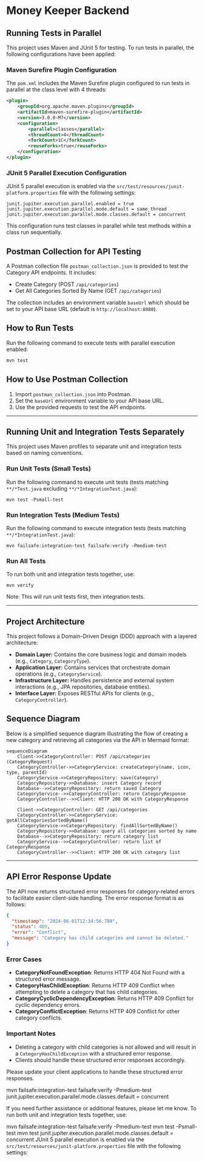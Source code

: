 # Money Keeper Backend

## Running Tests in Parallel

This project uses Maven and JUnit 5 for testing. To run tests in parallel, the following configurations have been applied:

### Maven Surefire Plugin Configuration

The `pom.xml` includes the Maven Surefire plugin configured to run tests in parallel at the class level with 4 threads:

```xml
<plugin>
    <groupId>org.apache.maven.plugins</groupId>
    <artifactId>maven-surefire-plugin</artifactId>
    <version>3.0.0-M7</version>
    <configuration>
        <parallel>classes</parallel>
        <threadCount>4</threadCount>
        <forkCount>1C</forkCount>
        <reuseForks>true</reuseForks>
    </configuration>
</plugin>
```

### JUnit 5 Parallel Execution Configuration

JUnit 5 parallel execution is enabled via the `src/test/resources/junit-platform.properties` file with the following settings:

```
junit.jupiter.execution.parallel.enabled = true
junit.jupiter.execution.parallel.mode.default = same_thread
junit.jupiter.execution.parallel.mode.classes.default = concurrent
```

This configuration runs test classes in parallel while test methods within a class run sequentially.

## Postman Collection for API Testing

A Postman collection file `postman_collection.json` is provided to test the Category API endpoints. It includes:

- Create Category (POST `/api/categories`)
- Get All Categories Sorted By Name (GET `/api/categories`)

The collection includes an environment variable `baseUrl` which should be set to your API base URL (default is `http://localhost:8080`).

## How to Run Tests

Run the following command to execute tests with parallel execution enabled:

```bash
mvn test
```

## How to Use Postman Collection

1. Import `postman_collection.json` into Postman.
2. Set the `baseUrl` environment variable to your API base URL.
3. Use the provided requests to test the API endpoints.

---

## Running Unit and Integration Tests Separately

This project uses Maven profiles to separate unit and integration tests based on naming conventions.

### Run Unit Tests (Small Tests)

Run the following command to execute unit tests (tests matching `**/*Test.java` excluding `**/*IntegrationTest.java`):

```
mvn test -Psmall-test
```

### Run Integration Tests (Medium Tests)

Run the following command to execute integration tests (tests matching `**/*IntegrationTest.java`):

```
mvn failsafe:integration-test failsafe:verify -Pmedium-test
```

### Run All Tests

To run both unit and integration tests together, use:

```
mvn verify
```

Note: This will run unit tests first, then integration tests.

---

## Project Architecture

This project follows a Domain-Driven Design (DDD) approach with a layered architecture:

- **Domain Layer:** Contains the core business logic and domain models (e.g., `Category`, `CategoryType`).
- **Application Layer:** Contains services that orchestrate domain operations (e.g., `CategoryService`).
- **Infrastructure Layer:** Handles persistence and external system interactions (e.g., JPA repositories, database entities).
- **Interface Layer:** Exposes RESTful APIs for clients (e.g., `CategoryController`).

## Sequence Diagram

Below is a simplified sequence diagram illustrating the flow of creating a new category and retrieving all categories via the API in Mermaid format:

```mermaid
sequenceDiagram
    Client->>CategoryController: POST /api/categories (CategoryRequest)
    CategoryController->>CategoryService: createCategory(name, icon, type, parentId)
    CategoryService->>CategoryRepository: save(Category)
    CategoryRepository->>Database: insert Category record
    Database-->>CategoryRepository: return saved Category
    CategoryService-->>CategoryController: return CategoryResponse
    CategoryController-->>Client: HTTP 200 OK with CategoryResponse

    Client->>CategoryController: GET /api/categories
    CategoryController->>CategoryService: getAllCategoriesSortedByName()
    CategoryService->>CategoryRepository: findAllSortedByName()
    CategoryRepository->>Database: query all categories sorted by name
    Database-->>CategoryRepository: return category list
    CategoryService-->>CategoryController: return list of CategoryResponse
    CategoryController-->>Client: HTTP 200 OK with category list
```

---

## API Error Response Update

The API now returns structured error responses for category-related errors to facilitate easier client-side handling. The error response format is as follows:

```json
{
  "timestamp": "2024-06-01T12:34:56.789",
  "status": 409,
  "error": "Conflict",
  "message": "Category has child categories and cannot be deleted."
}
```

### Error Cases

- **CategoryNotFoundException**: Returns HTTP 404 Not Found with a structured error message.
- **CategoryHasChildException**: Returns HTTP 409 Conflict when attempting to delete a category that has child categories.
- **CategoryCyclicDependencyException**: Returns HTTP 409 Conflict for cyclic dependency errors.
- **CategoryConflictException**: Returns HTTP 409 Conflict for other category conflicts.

### Important Notes

- Deleting a category with child categories is not allowed and will result in a `CategoryHasChildException` with a structured error response.
- Clients should handle these structured error responses accordingly.

Please update your client applications to handle these structured error responses.

mvn failsafe:integration-test failsafe:verify -Pmedium-test
junit.jupiter.execution.parallel.mode.classes.default = concurrent

If you need further assistance or additional features, please let me know.
To run both unit and integration tests together, use:

mvn failsafe:integration-test failsafe:verify -Pmedium-test
mvn test -Psmall-test
mvn test
junit.jupiter.execution.parallel.mode.classes.default = concurrent
JUnit 5 parallel execution is enabled via the `src/test/resources/junit-platform.properties` file with the following settings:

